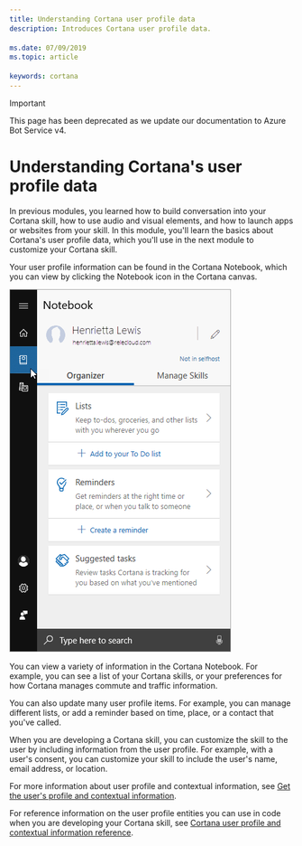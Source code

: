 ```yaml
---
title: Understanding Cortana user profile data
description: Introduces Cortana user profile data.

ms.date: 07/09/2019
ms.topic: article

keywords: cortana
---
```


> [!IMPORTANT]
> This page has been deprecated as we update our documentation to Azure Bot Service v4.

# Understanding Cortana's user profile data

In previous modules, you learned how to build conversation into your Cortana skill, how to use audio and visual elements, and how to launch apps or websites from your skill. In this module, you'll learn the basics about Cortana's user profile data, which you'll use in the next module to customize your Cortana skill.

Your user profile information can be found in the Cortana Notebook, which you can view by clicking the Notebook icon in the Cortana canvas.

![Cortana Notebook](../media/images/cortana-notebook.png)

You can view a variety of information in the Cortana Notebook. For example, you can see a list of your Cortana skills, or your preferences for how Cortana manages commute and traffic information.

You can also update many user profile items. For example, you can manage different lists, or add a reminder based on time, place, or a contact that you've called.

When you are developing a Cortana skill, you can customize the skill to the user by including information from the user profile. For example, with a user's consent, you can customize your skill to include the user's name, email address, or location.

For more information about user profile and contextual information, see [Get the user's profile and contextual information](./get-user-profile-context.md). 

For reference information on the user profile entities you can use in code when you are developing your Cortana skill, see [Cortana user profile and contextual information reference](./user-profile-contextual-info.md).
